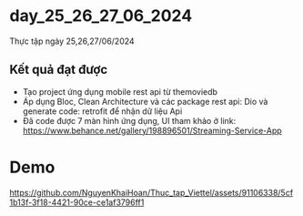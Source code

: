# day_25_26_27_06_2024

Thực tập ngày 25,26,27/06/2024

## Kết quả đạt được

- Tạo project ứng dụng mobile rest api từ themoviedb
- Áp dụng Bloc, Clean Architecture và các package rest api: Dio và generate code: retrofit để nhận dữ liệu Api
- Đã code được 7 màn hình ứng dụng, UI tham khảo ở link: https://www.behance.net/gallery/198896501/Streaming-Service-App

# Demo

https://github.com/NguyenKhaiHoan/Thuc_tap_Viettel/assets/91106338/5cf1b13f-3f18-4421-90ce-ce1af3796ff1

